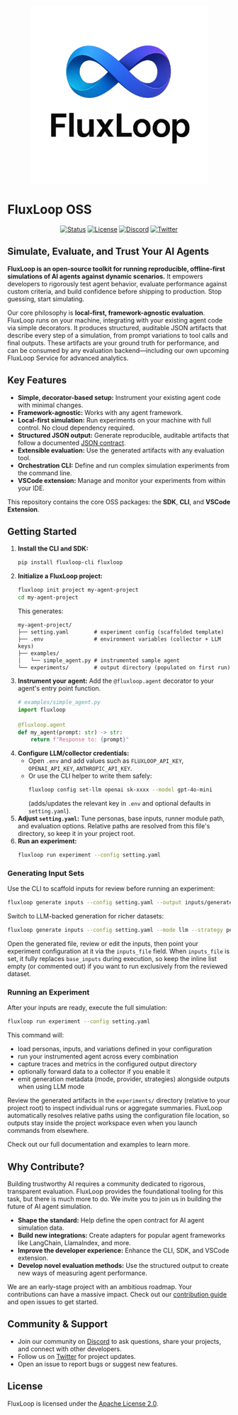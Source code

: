 <p align="center">
  <img src="fluxloop_logo_tr.png" alt="FluxLoop Logo" width="400"/>
</p>

# FluxLoop OSS

<p align="center">
  <a href="https://github.com/chuckgu/fluxloop"><img src="https://img.shields.io/badge/Status-Active-green" alt="Status"/></a>
  <a href="https://github.com/chuckgu/fluxloop/blob/main/packages/LICENSE"><img src="https://img.shields.io/badge/License-Apache_2.0-blue.svg" alt="License"/></a>
  <a href="https://discord.gg/your-discord-link"><img src="https://img.shields.io/discord/your-server-id?logo=discord" alt="Discord"/></a>
  <a href="https://twitter.com/your-twitter-handle"><img src="https://img.shields.io/twitter/follow/your-twitter-handle?style=social&label=Follow" alt="Twitter"/></a>
</p>

## Simulate, Evaluate, and Trust Your AI Agents

**FluxLoop is an open-source toolkit for running reproducible, offline-first simulations of AI agents against dynamic scenarios.** It empowers developers to rigorously test agent behavior, evaluate performance against custom criteria, and build confidence before shipping to production. Stop guessing, start simulating.

Our core philosophy is **local-first, framework-agnostic evaluation**. FluxLoop runs on your machine, integrating with your existing agent code via simple decorators. It produces structured, auditable JSON artifacts that describe every step of a simulation, from prompt variations to tool calls and final outputs. These artifacts are your ground truth for performance, and can be consumed by any evaluation backend—including our own upcoming FluxLoop Service for advanced analytics.

## Key Features

- **Simple, decorator-based setup:** Instrument your existing agent code with minimal changes.
- **Framework-agnostic:** Works with any agent framework.
- **Local-first simulation:** Run experiments on your machine with full control. No cloud dependency required.
- **Structured JSON output:** Generate reproducible, auditable artifacts that follow a documented [JSON contract](docs/api/json-contract.md).
- **Extensible evaluation:** Use the generated artifacts with any evaluation tool.
- **Orchestration CLI:** Define and run complex simulation experiments from the command line.
- **VSCode extension:** Manage and monitor your experiments from within your IDE.

This repository contains the core OSS packages: the **SDK**, **CLI**, and **VSCode Extension**.

## Getting Started

1. **Install the CLI and SDK:**
   ```bash
   pip install fluxloop-cli fluxloop
   ```
2. **Initialize a FluxLoop project:**
   ```bash
   fluxloop init project my-agent-project
   cd my-agent-project
   ```
   This generates:
   ```
   my-agent-project/
   ├── setting.yaml        # experiment config (scaffolded template)
   ├── .env                # environment variables (collector + LLM keys)
   ├── examples/
   │   └── simple_agent.py # instrumented sample agent
   └── experiments/        # output directory (populated on first run)
   ```
3. **Instrument your agent:**
   Add the `@fluxloop.agent` decorator to your agent's entry point function.
   ```python
   # examples/simple_agent.py
   import fluxloop

   @fluxloop.agent
   def my_agent(prompt: str) -> str:
       return f"Response to: {prompt}"
   ```
4. **Configure LLM/collector credentials:**
   - Open `.env` and add values such as `FLUXLOOP_API_KEY`, `OPENAI_API_KEY`, `ANTHROPIC_API_KEY`.
   - Or use the CLI helper to write them safely:
     ```bash
     fluxloop config set-llm openai sk-xxxx --model gpt-4o-mini
     ```
     (adds/updates the relevant key in `.env` and optional defaults in `setting.yaml`).
5. **Adjust `setting.yaml`:**
   Tune personas, base inputs, runner module path, and evaluation options. Relative paths are resolved from this file's directory, so keep it in your project root.
6. **Run an experiment:**
   ```bash
   fluxloop run experiment --config setting.yaml
   ```

### Generating Input Sets

Use the CLI to scaffold inputs for review before running an experiment:

```bash
fluxloop generate inputs --config setting.yaml --output inputs/generated.yaml
```

Switch to LLM-backed generation for richer datasets:

```bash
fluxloop generate inputs --config setting.yaml --mode llm --strategy persona_based --output inputs/llm.yaml
```

Open the generated file, review or edit the inputs, then point your experiment
configuration at it via the `inputs_file` field. When `inputs_file` is set, it
fully replaces `base_inputs` during execution, so keep the inline list empty (or
commented out) if you want to run exclusively from the reviewed dataset.

### Running an Experiment

After your inputs are ready, execute the full simulation:

```bash
fluxloop run experiment --config setting.yaml
```

This command will:
- load personas, inputs, and variations defined in your configuration
- run your instrumented agent across every combination
- capture traces and metrics in the configured output directory
- optionally forward data to a collector if you enable it
- emit generation metadata (mode, provider, strategies) alongside outputs when using LLM mode

Review the generated artifacts in the `experiments/` directory (relative to your project root) to inspect
individual runs or aggregate summaries. FluxLoop automatically resolves relative paths using the configuration file location, so outputs stay inside the project workspace even when you launch commands from elsewhere.

Check out our full documentation and examples to learn more.

## Why Contribute?

Building trustworthy AI requires a community dedicated to rigorous, transparent evaluation. FluxLoop provides the foundational tooling for this task, but there is much more to do. We invite you to join us in building the future of AI agent simulation.

- **Shape the standard:** Help define the open contract for AI agent simulation data.
- **Build new integrations:** Create adapters for popular agent frameworks like LangChain, LlamaIndex, and more.
- **Improve the developer experience:** Enhance the CLI, SDK, and VSCode extension.
- **Develop novel evaluation methods:** Use the structured output to create new ways of measuring agent performance.

We are an early-stage project with an ambitious roadmap. Your contributions can have a massive impact. Check out our [contribution guide](CONTRIBUTING.md) and open issues to get started.

## Community & Support

- Join our community on [Discord](https://discord.gg/your-discord-link) to ask questions, share your projects, and connect with other developers.
- Follow us on [Twitter](https://twitter.com/your-twitter-handle) for project updates.
- Open an issue to report bugs or suggest new features.

## License
FluxLoop is licensed under the [Apache License 2.0](LICENSE).
